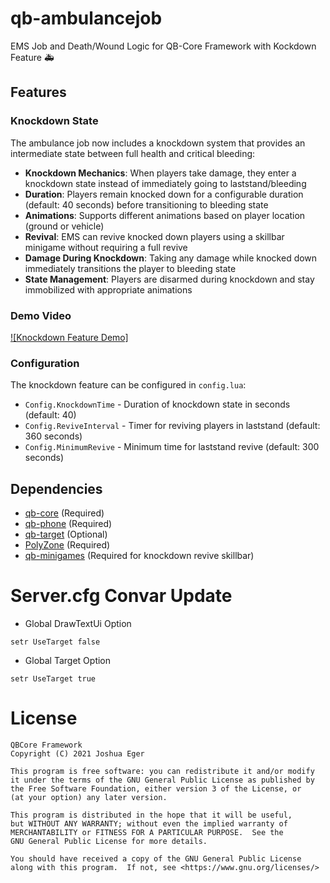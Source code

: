 # qb-ambulancejob
EMS Job and Death/Wound Logic for QB-Core Framework with Kockdown Feature :ambulance:

## Features

### Knockdown State
The ambulance job now includes a knockdown system that provides an intermediate state between full health and critical bleeding:

- **Knockdown Mechanics**: When players take damage, they enter a knockdown state instead of immediately going to laststand/bleeding
- **Duration**: Players remain knocked down for a configurable duration (default: 40 seconds) before transitioning to bleeding state
- **Animations**: Supports different animations based on player location (ground or vehicle)
- **Revival**: EMS can revive knocked down players using a skillbar minigame without requiring a full revive
- **Damage During Knockdown**: Taking any damage while knocked down immediately transitions the player to bleeding state
- **State Management**: Players are disarmed during knockdown and stay immobilized with appropriate animations

### Demo Video

[![Knockdown Feature Demo]](https://r2.fivemanage.com/mCsNNhSbyC8uNtlPhbsr0/2025-10-3118-26-58.mp4)

### Configuration
The knockdown feature can be configured in `config.lua`:
- `Config.KnockdownTime` - Duration of knockdown state in seconds (default: 40)
- `Config.ReviveInterval` - Timer for reviving players in laststand (default: 360 seconds)
- `Config.MinimumRevive` - Minimum time for laststand revive (default: 300 seconds)

## Dependencies
- [qb-core](https://github.com/qbcore-framework/qb-core) (Required)
- [qb-phone](https://github.com/qbcore-framework/qb-phone) (Required)
- [qb-target](https://github.com/BerkieBb/qb-target) (Optional)
- [PolyZone](https://github.com/mkafrin/PolyZone) (Required)
- [qb-minigames](https://github.com/qbcore-framework/qb-minigames) (Required for knockdown revive skillbar)

# Server.cfg Convar Update
- Global DrawTextUi Option
```
setr UseTarget false
``` 

- Global Target Option
```
setr UseTarget true
```


# License

    QBCore Framework
    Copyright (C) 2021 Joshua Eger

    This program is free software: you can redistribute it and/or modify
    it under the terms of the GNU General Public License as published by
    the Free Software Foundation, either version 3 of the License, or
    (at your option) any later version.

    This program is distributed in the hope that it will be useful,
    but WITHOUT ANY WARRANTY; without even the implied warranty of
    MERCHANTABILITY or FITNESS FOR A PARTICULAR PURPOSE.  See the
    GNU General Public License for more details.

    You should have received a copy of the GNU General Public License
    along with this program.  If not, see <https://www.gnu.org/licenses/>
